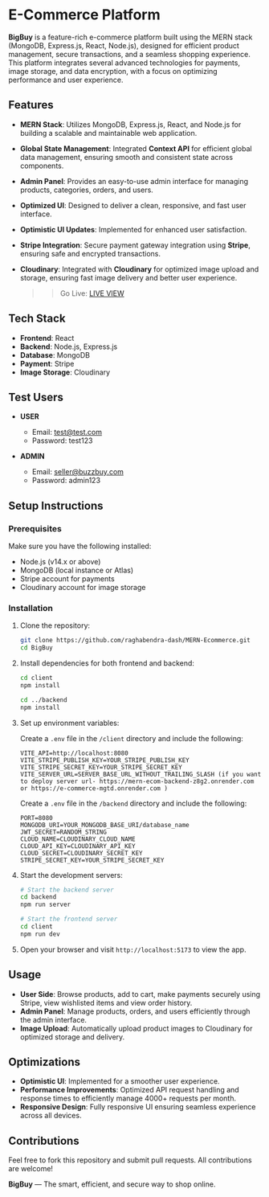 # E-Commerce Platform

**BigBuy** is a feature-rich e-commerce platform built using the MERN stack (MongoDB, Express.js, React, Node.js), designed for efficient product management, secure transactions, and a seamless shopping experience. This platform integrates several advanced technologies for payments, image storage, and data encryption, with a focus on optimizing performance and user experience.

## Features

- **MERN Stack**: Utilizes MongoDB, Express.js, React, and Node.js for building a scalable and maintainable web application.
- **Global State Management**: Integrated **Context API** for efficient global data management, ensuring smooth and consistent state across components.
- **Admin Panel**: Provides an easy-to-use admin interface for managing products, categories, orders, and users.
- **Optimized UI**: Designed to deliver a clean, responsive, and fast user interface.
- **Optimistic UI Updates**: Implemented for enhanced user satisfaction.
- **Stripe Integration**: Secure payment gateway integration using **Stripe**, ensuring safe and encrypted transactions.
- **Cloudinary**: Integrated with **Cloudinary** for optimized image upload and storage, ensuring fast image delivery and better user experience.

     >> Go Live: [LIVE VIEW](buzz-buy.vercel.app/)


## Tech Stack

- **Frontend**: React
- **Backend**: Node.js, Express.js
- **Database**: MongoDB
- **Payment**: Stripe
- **Image Storage**: Cloudinary


## Test Users

- **USER**
  - Email: test@test.com
  - Password: test123

- **ADMIN**
  - Email: seller@buzzbuy.com
  - Password: admin123

## Setup Instructions

### Prerequisites

Make sure you have the following installed:

- Node.js (v14.x or above)
- MongoDB (local instance or Atlas)
- Stripe account for payments
- Cloudinary account for image storage

### Installation

1. Clone the repository:

   ```bash
   git clone https://github.com/raghabendra-dash/MERN-Ecommerce.git
   cd BigBuy
   ```

2. Install dependencies for both frontend and backend:

   ```bash
   cd client
   npm install

   cd ../backend
   npm install
   ```

3. Set up environment variables:

   Create a `.env` file in the `/client` directory and include the following:

   ```env
   VITE_API=http://localhost:8080
   VITE_STRIPE_PUBLISH_KEY=YOUR_STRIPE_PUBLISH_KEY
   VITE_STRIPE_SECRET_KEY=YOUR_STRIPE_SECRET_KEY
   VITE_SERVER_URL=SERVER_BASE_URL_WITHOUT_TRAILING_SLASH (if you want to deploy server url- https://mern-ecom-backend-z8g2.onrender.com or https://e-commerce-mgtd.onrender.com )
   ```
   
   Create a `.env` file in the `/backend` directory and include the following:

   ```env
   PORT=8080
   MONGODB_URI=YOUR_MONGODB_BASE_URI/database_name
   JWT_SECRET=RANDOM_STRING
   CLOUD_NAME=CLOUDINARY_CLOUD_NAME
   CLOUD_API_KEY=CLOUDINARY_API_KEY
   CLOUD_SECRET=CLOUDINARY_SECRET_KEY
   STRIPE_SECRET_KEY=YOUR_STRIPE_SECRET_KEY
   ```

4. Start the development servers:

   ```bash
   # Start the backend server
   cd backend
   npm run server

   # Start the frontend server
   cd client
   npm run dev
   ```

5. Open your browser and visit `http://localhost:5173` to view the app.

## Usage

- **User Side**: Browse products, add to cart, make payments securely using Stripe, view wishlisted items and view order history.
- **Admin Panel**: Manage products, orders, and users efficiently through the admin interface.
- **Image Upload**: Automatically upload product images to Cloudinary for optimized storage and delivery.

## Optimizations

- **Optimistic UI**: Implemented for a smoother user experience.
- **Performance Improvements**: Optimized API request handling and response times to efficiently manage 4000+ requests per month.
- **Responsive Design**: Fully responsive UI ensuring seamless experience across all devices.

## Contributions

Feel free to fork this repository and submit pull requests. All contributions are welcome!


**BigBuy** — The smart, efficient, and secure way to shop online.
